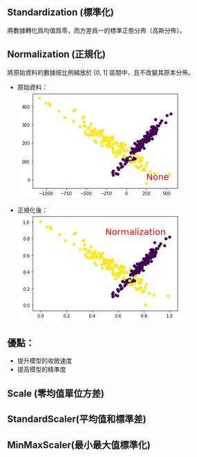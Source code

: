 ## Standardization (標準化)    
將數據轉化爲均值爲零，而方差爲一的標準正態分佈（高斯分佈）。

## Normalization (正規化)    
將原始資料的數據按比例縮放於 [0, 1] 區間中，且不改變其原本分佈。 

* 原始資料：    
![image](https://github.com/KNChiu/AI_StudyCircle/blob/master/Picture/w10/None.png)    

* 正規化後：    
![image](https://github.com/KNChiu/AI_StudyCircle/blob/master/Picture/w10/Normalization.png)


## 優點：
* 提升模型的收斂速度
* 提高模型的精準度

## Scale (零均值單位方差)

## StandardScaler(平均值和標準差)

## MinMaxScaler(最小最大值標準化)
